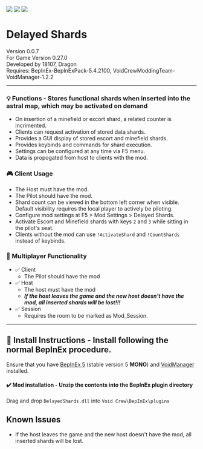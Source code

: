[![](https://img.shields.io/badge/-Void_Crew_Modding_Team-111111?style=just-the-label&logo=github&labelColor=24292f)](https://github.com/Void-Crew-Modding-Team)
![](https://img.shields.io/badge/Game%20Version-0.27.0-111111?style=flat&labelColor=24292f&color=111111)
[![](https://img.shields.io/discord/1180651062550593536.svg?&logo=discord&logoColor=ffffff&style=flat&label=Discord&labelColor=24292f&color=111111)](https://discord.gg/g2u5wpbMGu "Void Crew Modding Discord")

# Delayed Shards

Version 0.0.7  
For Game Version 0.27.0  
Developed by 18107, Dragon  
Requires:  BepInEx-BepInExPack-5.4.2100, VoidCrewModdingTeam-VoidManager-1.2.2

---------------------

### 💡 Functions - **Stores functional shards when inserted into the astral map, which may be activated on demand**

- On insertion of a minefield or excort shard, a related counter is incrimented.
- Clients can request activation of stored data shards.
- Provides a GUI display of stored escort and minefield shards.
- Provides keybinds and commands for shard execution.
- Settings can be configured at any time via F5 menu.
- Data is propogated from host to clients with the mod.

### 🎮 Client Usage

- The Host must have the mod.
- The Pilot should have the mod.
- Shard count can be viewed in the bottom left corner when visible. Default visibility requires the local player to actively be piloting.
- Configure mod settings at F5 > Mod Settings > Delayed Shards.
- Activate Escort and Minefield shards with keys `2` and `3` while sitting in the pilot's seat.
- Clients without the mod can use `!ActivateShard` and `!CountShards` instead of keybinds.

### 👥 Multiplayer Functionality

- ✅ Client
  - The Pilot should have the mod
- ✅ Host
  - The host must have the mod
  - ***If the host leaves the game and the new host doesn't have the mod, all inserted shards will be lost!!!***
- ✅ Session
  - Requires the room to be marked as Mod_Session.

---------------------

## 🔧 Install Instructions - **Install following the normal BepInEx procedure.**

Ensure that you have [BepInEx 5](https://thunderstore.io/c/void-crew/p/BepInEx/BepInExPack/) (stable version 5 **MONO**) and [VoidManager](https://thunderstore.io/c/void-crew/p/VoidCrewModdingTeam/VoidManager/) installed.

#### ✔️ Mod installation - **Unzip the contents into the BepInEx plugin directory**

Drag and drop `DelayedShards.dll` into `Void Crew\BepInEx\plugins`


## Known Issues
  - If the host leaves the game and the new host doesn't have the mod, all inserted shards will be lost.
